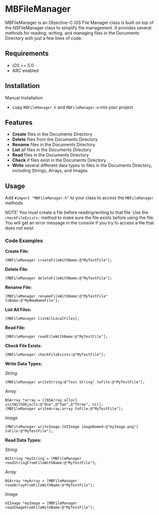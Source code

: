 # MBFileManager
MBFileManager is an Objective-C iOS File Manager class is built on top of the NSFileManager class to simplify file management.  It provides several methods for reading, writing, and managing files in the Documents Directory with just a few lines of code.

## Requirements
- iOS >= 5.0
- ARC enabled

## Installation

Manual Installation
- copy `MBFileManager.h` and `MBFileManager.m` into your project

## Features

- **Create** files in the Documents Directory
- **Delete** files from the Documents Directory
- **Rename** files in the Documents Directory
- **List** all files in the Documents Directory
- **Read** files in the Documents Directory
- **Check** if files exist in the Documents Directory
- **Write** several different data types to files in the Documents Directory, including Strings, Arrays, and Images

## Usage

Add `#import "MBFileManager.h"` to your class to access the `MBFileManager` methods

*NOTE:* You must create a file before reading/writing to that file.  Use the `checkFileExists:` method to make sure the file exists before using the file.  You will get an error message in the console if you try to access a file that does not exist.

### Code Examples

**Create File:**

    [MBFileManager createFileWithName:@"MyTestFile"];

**Delete File:**

    [MBFileManager deleteFileWithName:@"MyTestFile"];

**Rename File:**

    [MBFileManager renameFileWithName:@"MyTestFile" toName:@"MyNewNameFile"];

**List All Files:**

    [MBFileManager listAllLocalFiles];

**Read File:**

    [MBFileManager readFileWithName:@"MyTestFile"];

**Check File Exists:**

    [MBFileManager checkFileExists:@"MyTestFile"];

**Write Data Types:**

*String*

    [MBFileManager writeString:@"Test String" toFile:@"MyTestFile"];

*Array*

    NSArray *array = [[NSArray alloc] initWithObjects:@"One",@"Two",@"Three", nil];
    [MBFileManager writeArray:array toFile:@"MyTestFile"];

*Image*

    [MBFileManager writeImage:[UIImage imageNamed:@"myImage.png"] toFile:@"MyTestFile"];

**Read Data Types:**

*String*

    NSString *myString = [MBFileManager readStringFromFileWithName:@"MyTestFile"];

*Array*

    NSArray *myArray = [MBFileManager readArrayFromFileWithName:@"MyTestFile"];

*Image*

    UIImage *myImage = [MBFileManager readImageFromFileWithName:@"MyTestFile"];
